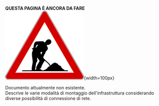 **QUESTA PAGINA È ANCORA DA FARE**  
![Lavori in corso](../../img/lavori_in_corso.png){width=100px}

Documento attualmente non esistente.  
Descrive le varie modalità di montaggio dell'infrastruttura considerando diverse possibilità di connessione di rete.